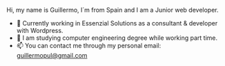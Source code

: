 Hi, my name is Guillermo, I´m from Spain and I am a Junior web developer.
- 👋 Currently working in Essenzial Solutions as a consultant & developer with Wordpress.
- 👀 I am studying computer engineering degree while working part time.
- 📫 You can contact me through my personal email: guillermopul@gmail.com

<!---
Guille-pl/Guille-pl is a ✨ special ✨ repository because its `README.md` (this file) appears on your GitHub profile.
You can click the Preview link to take a look at your changes.
--->
